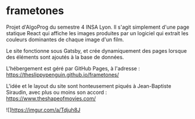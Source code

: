# frametones

Projet d'AlgoProg du semestre 4 INSA Lyon.
Il s'agit simplement d'une page statique React qui affiche les images produites
par un logiciel qui extrait les couleurs dominantes de chaque image d'un film.

Le site fonctionne sous Gatsby, et crée dynamiquement des pages lorsque 
des éléments sont ajoutés à la base de données.

L'hébergement est géré par GitHub Pages, à l'adresse :
https://theslippypenguin.github.io/frametones/

L'idée et le layout du site sont honteusement piqués à Jean-Baptiste Siraudin, avec plus ou moins son accord :
https://www.theshapeofmovies.com/

![]https://imgur.com/a/Tdjuh8J
